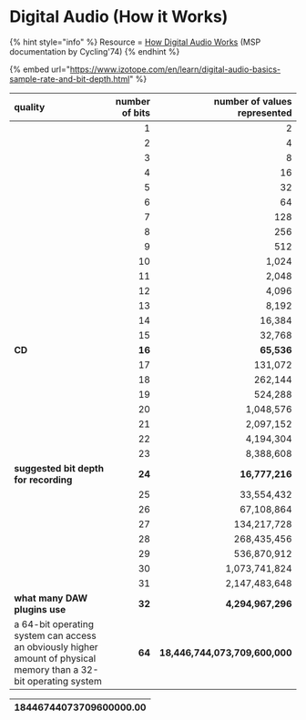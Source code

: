 # Digital Audio \(How it Works\)

{% hint style="info" %}
Resource = [How Digital Audio Works](https://docs.cycling74.com/max8/tutorials/02_mspdigitalaudio#Digital_representation_of_sound) \(MSP documentation by Cycling'74\)
{% endhint %}

{% embed url="https://www.izotope.com/en/learn/digital-audio-basics-sample-rate-and-bit-depth.html" %}



| quality | number of bits | number of values represented |
| :--- | ---: | ---: |
|  | 1 | 2 |
|  | 2 | 4 |
|  | 3 | 8 |
|  | 4 | 16 |
|  | 5 | 32 |
|  | 6 | 64 |
|  | 7 | 128 |
|  | 8 | 256 |
|  | 9 | 512 |
|  | 10 | 1,024 |
|  | 11 | 2,048 |
|  | 12 | 4,096 |
|  | 13 | 8,192 |
|  | 14 | 16,384 |
|  | 15 | 32,768 |
| **CD** | **16** | **65,536** |
|  | 17 | 131,072 |
|  | 18 | 262,144 |
|  | 19 | 524,288 |
|  | 20 | 1,048,576 |
|  | 21 | 2,097,152 |
|  | 22 | 4,194,304 |
|  | 23 | 8,388,608 |
| **suggested bit depth for recording** | **24** | **16,777,216** |
|  | 25 | 33,554,432 |
|  | 26 | 67,108,864 |
|  | 27 | 134,217,728 |
|  | 28 | 268,435,456 |
|  | 29 | 536,870,912 |
|  | 30 | 1,073,741,824 |
|  | 31 | 2,147,483,648 |
| **what many DAW plugins use** | **32** | **4,294,967,296** |
| a 64-bit operating system can access an obviously higher amount of physical memory than a 32-bit operating system | **64** | **18,446,744,073,709,600,000** |



  


| 18446744073709600000.00 |
| :--- |



